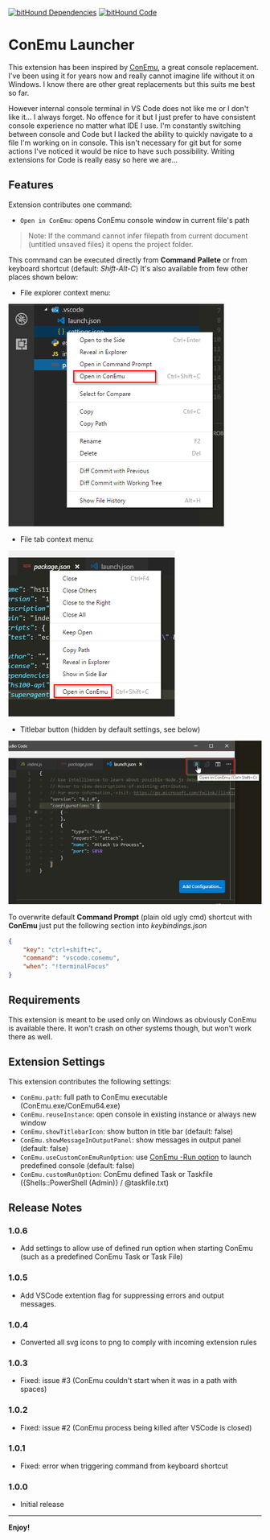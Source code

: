 [![bitHound Dependencies](https://www.bithound.io/github/ipatalas/vscode-conemu/badges/dependencies.svg)](https://www.bithound.io/github/ipatalas/vscode-conemu/master/dependencies/npm)
[![bitHound Code](https://www.bithound.io/github/ipatalas/vscode-conemu/badges/code.svg)](https://www.bithound.io/github/ipatalas/vscode-conemu)

# ConEmu Launcher

This extension has been inspired by [ConEmu](https://conemu.github.io/), a great console replacement.
I've been using it for years now and really cannot imagine life without it on Windows. I know there are other great replacements but this suits me best so far.

However internal console terminal in VS Code does not like me or I don't like it... I always forget. No offence for it but I just prefer to have consistent console experience no matter what IDE I use.
I'm constantly switching between console and Code but I lacked the ability to quickly navigate to a file I'm working on in console. This isn't necessary for git but for some actions I've noticed it would be nice to have such possibility.
Writing extensions for Code is really easy so here we are...

## Features

Extension contributes one command:

* `Open in ConEmu`: opens ConEmu console window in current file's path

> Note: If the command cannot infer filepath from current document (untitled unsaved files) it opens the project folder.

This command can be executed directly from **Command Pallete** or from keyboard shortcut (default: *Shift-Alt-C*)
It's also available from few other places shown below:

* File explorer context menu:

![File explorer](images/file-explorer.png)

* File tab context menu:

![File explorer](images/file-tab.png)

* Titlebar button (hidden by default settings, see below)

![File explorer](images/titlebar.png)

To overwrite default **Command Prompt** (plain old ugly cmd) shortcut with **ConEmu** just put the following section into *keybindings.json*

```JSON
{
    "key": "ctrl+shift+c",
    "command": "vscode.conemu",
    "when": "!terminalFocus"
}
```

## Requirements

This extension is meant to be used only on Windows as obviously ConEmu is available there. It won't crash on other systems though, but won't work there as well.

## Extension Settings

This extension contributes the following settings:

* `ConEmu.path`: full path to ConEmu executable (ConEmu.exe/ConEmu64.exe)
* `ConEmu.reuseInstance`: open console in existing instance or always new window
* `ConEmu.showTitlebarIcon`: show button in title bar (default: false)
* `ConEmu.showMessageInOutputPanel`: show messages in output panel (default: false)
* `ConEmu.useCustomConEmuRunOption`: use [ConEmu -Run option](https://conemu.github.io/en/ConEmuArgs.html) to launch predefined console (default: false)
* `ConEmu.customRunOption`: ConEmu defined Task or Taskfile ({Shells::PowerShell (Admin)} / @taskfile.txt)

## Release Notes

### 1.0.6

* Add settings to allow use of defined run option when starting ConEmu (such as a predefined ConEmu Task or Task File)

### 1.0.5

* Add VSCode extention flag for suppressing errors and output messages.

### 1.0.4

* Converted all svg icons to png to comply with incoming extension rules

### 1.0.3

* Fixed: issue #3 (ConEmu couldn't start when it was in a path with spaces)

### 1.0.2

* Fixed: issue #2 (ConEmu process being killed after VSCode is closed)

### 1.0.1

* Fixed: error when triggering command from keyboard shortcut

### 1.0.0

* Initial release

---

**Enjoy!**

